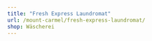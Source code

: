 ```yaml
---
title: "Fresh Express Laundromat"
url: /mount-carmel/fresh-express-laundromat/
shop: Wäscherei
---
```

